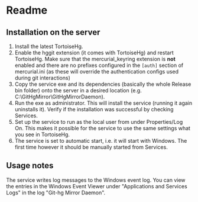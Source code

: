 # Readme



## Installation on the server

1. Install the latest TortoiseHg.
2. Enable the hggit extension (it comes with TortoiseHg) and restart TortoiseHg. Make sure that the mercurial_keyring extension is **not** enabled and there are no prefixes configured in the `[auth]` section of mercurial.ini (as these will override the authentication configs used during git interactions)
3. Copy the service exe and its dependencies (basically the whole Release bin folder) onto the server in a desired location (e.g. C:\GitHgMirror\GitHgMirrorDaemon).
4. Run the exe as administrator. This will install the service (running it again uninstalls it). Verify if the installation was successful by checking Services.
5. Set up the service to run as the local user from under Properties/Log On. This makes it possible for the service to use the same settings what you see in TortoiseHg.
5. The service is set to automatic start, i.e. it will start with Windows. The first time however it should be manually started from Services.


## Usage notes

The service writes log messages to the Windows event log. You can view the entries in the Windows Event Viewer under "Applications and Services Logs" in the log "Git-hg Mirror Daemon".